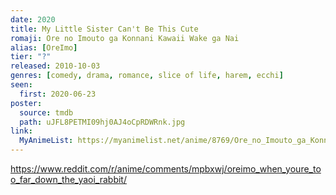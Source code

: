```yaml
---
date: 2020
title: My Little Sister Can't Be This Cute
romaji: Ore no Imouto ga Konnani Kawaii Wake ga Nai
alias: [OreImo]
tier: "?"
released: 2010-10-03
genres: [comedy, drama, romance, slice of life, harem, ecchi]
seen:
  first: 2020-06-23
poster:
  source: tmdb
  path: uJFL8PETMI09hj0AJ4oCpRDWRnk.jpg
link:
  MyAnimeList: https://myanimelist.net/anime/8769/Ore_no_Imouto_ga_Konnani_Kawaii_Wake_ga_Nai
---
```


<https://www.reddit.com/r/anime/comments/mpbxwj/oreimo_when_youre_too_far_down_the_yaoi_rabbit/>
